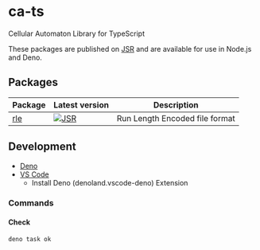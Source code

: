 # ca-ts

Cellular Automaton Library for TypeScript

These packages are published on [JSR](https://jsr.io/) and are available for use
in Node.js and Deno.

## Packages

| Package                          | Latest version                                                        | Description                    |
| -------------------------------- | --------------------------------------------------------------------- | ------------------------------ |
| [rle](https://jsr.io/@ca-ts/rle) | [![JSR](https://jsr.io/badges/@ca-ts/rle)](https://jsr.io/@ca-ts/rle) | Run Length Encoded file format |

## Development

- [Deno](https://docs.deno.com/runtime/manual/)
- [VS Code](https://code.visualstudio.com/)
  - Install Deno (denoland.vscode-deno) Extension

### Commands

#### Check

```sh
deno task ok
```
